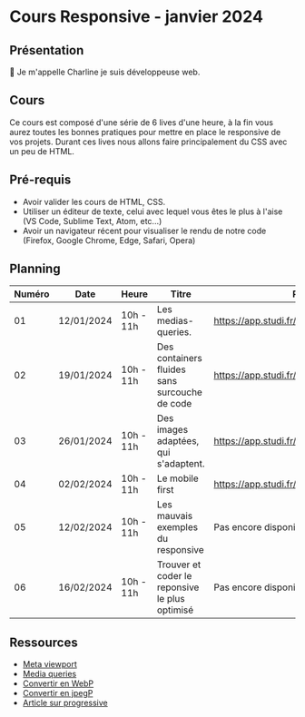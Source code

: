 # Cours Responsive - janvier 2024

## Présentation

👋 Je m'appelle Charline je suis développeuse web.

## Cours

Ce cours est composé d'une série de 6 lives d'une heure, à la fin vous aurez toutes les bonnes pratiques pour mettre en place le responsive de vos projets.
Durant ces lives nous allons faire principalement du CSS avec un peu de HTML.

## Pré-requis

- Avoir valider les cours de HTML, CSS.
- Utiliser un éditeur de texte, celui avec lequel vous êtes le plus à l'aise (VS Code, Sublime Text, Atom, etc...)
- Avoir un navigateur récent pour visualiser le rendu de notre code (Firefox, Google Chrome, Edge, Safari, Opera)

## Planning

| Numéro | Date       | Heure     | Titre                                          | Replay                                      |
| ------ | ---------- | --------- | ---------------------------------------------- | ------------------------------------------- |
| 01     | 12/01/2024 | 10h - 11h | Les medias-queries.                            | https://app.studi.fr/v3/events/63009/replay |
| 02     | 19/01/2024 | 10h - 11h | Des containers fluides sans surcouche de code  | https://app.studi.fr/v3/events/63223/replay |
| 03     | 26/01/2024 | 10h - 11h | Des images adaptées, qui s'adaptent.           | https://app.studi.fr/v3/events/63737/replay |
| 04     | 02/02/2024 | 10h - 11h | Le mobile first                                | https://app.studi.fr/v3/events/64168/replay |
| 05     | 12/02/2024 | 10h - 11h | Les mauvais exemples du responsive             | Pas encore disponible                       |
| 06     | 16/02/2024 | 10h - 11h | Trouver et coder le reponsive le plus optimisé | Pas encore disponible                       |

## Ressources

- [Meta viewport](https://developer.mozilla.org/fr/docs/Web/HTML/Viewport_meta_tag)
- [Media queries](https://developer.mozilla.org/fr/docs/Web/CSS/CSS_media_queries/Using_media_queries)
- [Convertir en WebP](https://image.online-convert.com/fr/convertir-en-webp)
- [Convertir en jpegP](https://www.imgonline.com.ua/eng/make-jpeg-progressive-without-compression-result.php)
- [Article sur progressive](https://www.thewebmaster.com/progressive-jpegs/)
